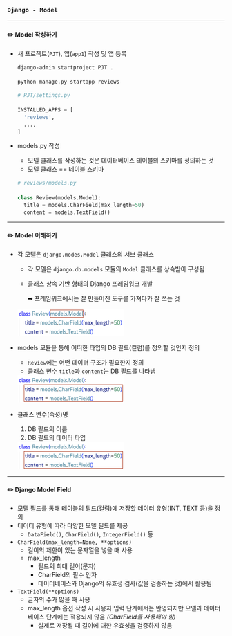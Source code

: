### `Django - Model`

***

#### ✏️ Model 작성하기

- 새 프로젝트(`PJT`), 앱(`app1`) 작성 및 앱 등록

  ```zsh
  django-admin startproject PJT .
  
  python manage.py startapp reviews
  ```

  ```python
  # PJT/settings.py
  
  INSTALLED_APPS = [
    'reviews',
    ...,
  ]
  ```

- models.py 작성

  - 모델 클래스를 작성하는 것은 데이터베이스 테이블의 스키마를 정의하는 것
  - 모델 클래스 == 테이블 스키마

  ```python
  # reviews/models.py
  
  class Review(models.Model):
    title = models.CharField(max_length=50)
    content = models.TextField()
  ```

***

#### ✏️ Model 이해하기

- 각 모델은 `django.modes.Model` 클래스의 서브 클래스

  - 각 모델은 `django.db.models` 모듈의 `Model` 클래스를 상속받아 구성됨

  - 클래스 상속 기반 형태의 Django 프레임워크 개발

    ➡︎ 프레임워크에서는 잘 만들어진 도구를 가져다가 잘 쓰는 것

  <img src="django_model.assets/models.Model.png" alt="models.Model" style="zoom:50%;" />

- models 모듈을 통해 어떠한 타입의 DB 필드(컬럼)를 정의할 것인지 정의

  - `Review`에는 어떤 데이터 구조가 필요한지 정의
  - 클래스 변수 `title`과 `content`는 DB 필드를 나타냄

  <img src="django_model.assets/DBfield.png" alt="DBfield" style="zoom:50%;" />

- 클래스 변수(속성)명

  1. DB 필드의 이름
  2. DB 필드의 데이터 타입

  <img src="django_model.assets/DBfield-5940124.png" alt="DBfield" style="zoom:50%;" />

***

#### ✏️ Django Model Field

- 모델 필드를 통해 테이블의 필드(컬럼)에 저장할 데이터 유형(INT, TEXT 등)을 정의
- 데이터 유형에 따라 다양한 모델 필드를 제공
  - `DataField()`, `CharField()`, `IntegerField()` 등
- `CharField(max_length=None, **options)`
  - 길이의 제한이 있는 문자열을 넣을 때 사용
  - max_length
    - 필드의 최대 길이(문자)
    - CharField의 필수 인자
    - 데이터베이스와 Django의 유효성 검사(값을 검증하는 것)에서 활용됨
- `TextField(**options)`
  - 글자의 수가 많을 때 사용
  - max_length 옵션 작성 시 사용자 입력 단계에서는 반영되지만 모델과 데이터베이스 단계에는 적용되지 않음 *(CharField를 사용해야 함)*
    - 실제로 저장될 때 길이에 대한 유효성을 검증하지 않음


